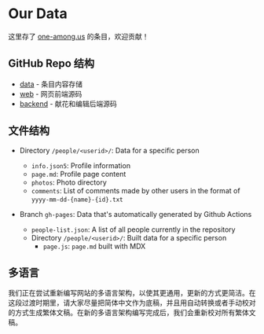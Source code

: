 # Our Data 

这里存了 [one-among.us](https://one-among.us/) 的条目，欢迎贡献！

## GitHub Repo 结构

* [data](https://github.com/one-among-us/data) - 条目内容存储
* [web](https://github.com/one-among-us/web) - 网页前端源码
* [backend](https://github.com/one-among-us/backend) - 献花和编辑后端源码

## 文件结构

* Directory `/people/<userid>/`: Data for a specific person
  * `info.json5`: Profile information
  * `page.md`: Profile page content
  * `photos`: Photo directory
  * `comments`: List of comments made by other users in the format of `yyyy-mm-dd-{name}-{id}.txt`

* Branch `gh-pages`: Data that's automatically generated by Github Actions
  * `people-list.json`: A list of all people currently in the repository
  * Directory `/people/<userid>/`: Built data for a specific person
    * `page.js`: `page.md` built with MDX

## 多语言

我们正在尝试重新编写网站的多语言架构，以使其更通用，更新的方式更简洁。在这段过渡时期里，请大家尽量把简体中文作为底稿，并且用自动转换或者手动校对的方式生成繁体文稿。在新的多语言架构编写完成后，我们会重新校对所有繁体文稿。

<!--
## 生成/更新繁体文稿

更新简体文稿之后请手动执行一个脚本生成繁体文稿。（因为 Github Actions 奇怪的问题太多了，还好难测试，还是换成本地构建啦）

构建环境需要安装 docker, 然后 `docker-compose up` 就可以更新繁体了!

这个脚本不会覆盖在已有的繁体文件上的更改，更新已经生成过繁体的简体文稿之后会自动合并，不过还是要手动检查一下哦。
-->
